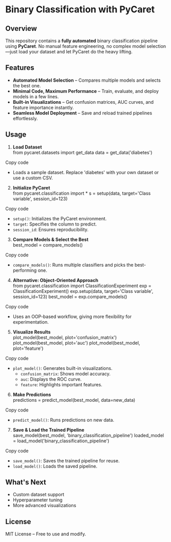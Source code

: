 # Binary Classification with PyCaret  

## Overview  
This repository contains a **fully automated** binary classification pipeline using **PyCaret**. No manual feature engineering, no complex model selection—just load your dataset and let PyCaret do the heavy lifting.  

## Features  
- **Automated Model Selection** – Compares multiple models and selects the best one.  
- **Minimal Code, Maximum Performance** – Train, evaluate, and deploy models in a few lines.  
- **Built-in Visualizations** – Get confusion matrices, AUC curves, and feature importance instantly.  
- **Seamless Model Deployment** – Save and reload trained pipelines effortlessly.  

## Usage  

1. **Load Dataset**  
from pycaret.datasets import get_data data = get_data('diabetes')

Copy code
- Loads a sample dataset. Replace 'diabetes' with your own dataset or use a custom CSV.

2. **Initialize PyCaret**  
from pycaret.classification import * s = setup(data, target='Class variable', session_id=123)

Copy code
- `setup()`: Initializes the PyCaret environment.
- `target`: Specifies the column to predict.
- `session_id`: Ensures reproducibility.

3. **Compare Models & Select the Best**  
best_model = compare_models()

Copy code
- `compare_models()`: Runs multiple classifiers and picks the best-performing one.

4. **Alternative: Object-Oriented Approach**  
from pycaret.classification import ClassificationExperiment exp = ClassificationExperiment() exp.setup(data, target='Class variable', session_id=123) best_model = exp.compare_models()

Copy code
- Uses an OOP-based workflow, giving more flexibility for experimentation.

5. **Visualize Results**  
plot_model(best_model, plot='confusion_matrix') plot_model(best_model, plot='auc') plot_model(best_model, plot='feature')

Copy code
- `plot_model()`: Generates built-in visualizations.
  - `confusion_matrix`: Shows model accuracy.
  - `auc`: Displays the ROC curve.
  - `feature`: Highlights important features.

6. **Make Predictions**  
predictions = predict_model(best_model, data=new_data)

Copy code
- `predict_model()`: Runs predictions on new data.

7. **Save & Load the Trained Pipeline**  
save_model(best_model, 'binary_classification_pipeline') loaded_model = load_model('binary_classification_pipeline')

Copy code
- `save_model()`: Saves the trained pipeline for reuse.
- `load_model()`: Loads the saved pipeline.

## What's Next  
- Custom dataset support  
- Hyperparameter tuning  
- More advanced visualizations  

## License  
MIT License – Free to use and modify.
